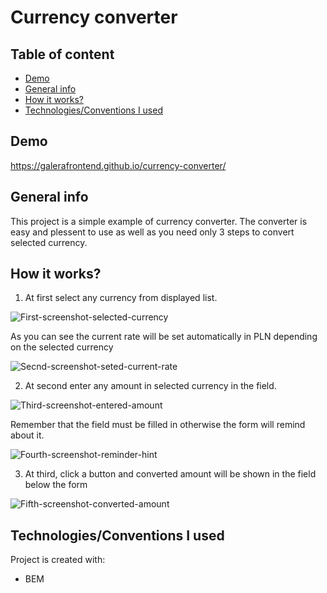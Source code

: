 # Currency converter

## Table of content
- [Demo](#Demo)
- [General info](#general-info)
- [How it works?](#how-it-works)
- [Technologies/Conventions I used](#TechnologiesConventions-I-used)

## Demo
https://galerafrontend.github.io/currency-converter/

## General info
This project is a simple example of currency converter. The converter is easy and plessent to use as well as you need only 3 steps to convert selected currency.

## How it works?
1. At first select any currency from displayed list.

![First-screenshot-selected-currency](images/screenshots/screenshot.png)

As you can see the current rate will be set automatically in PLN depending on the selected currency

![Secnd-screenshot-seted-current-rate](images/screenshots/screenshot2.png)

2. At second enter any amount in selected currency in the field.

![Third-screenshot-entered-amount](images/screenshots/screenshot3.png)

Remember that the field must be filled in otherwise the form will remind about it.

![Fourth-screenshot-reminder-hint](images/screenshots/screenshot4.png)

3. At third, click a button and converted amount will be shown in the field below the form

![Fifth-screenshot-converted-amount](images/screenshots/screenshot5.png)

## Technologies/Conventions I used
Project is created with:
- BEM
